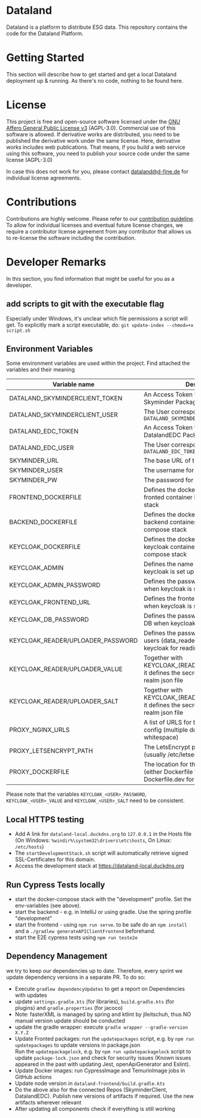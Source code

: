 # Dataland
Dataland is a platform to distribute ESG data. This repository contains the code for the Dataland Platform.

# Getting Started
This section will describe how to get started and get a local Dataland deployment up & running. As there's no code, nothing to be found here.

# License
This project is free and open-source software licensed under the [GNU Affero General Public License v3](LICENSE) (AGPL-3.0). Commercial use of this software is allowed. If derivative works are distributed, you need to be published the derivative work under the same license. Here, derivative works includes web publications. That means, if you build a web service using this software, you need to publish your source code under the same license (AGPL-3.0)

In case this does not work for you, please contact dataland@d-fine.de for individual license agreements.

# Contributions
Contributions are highly welcome. Please refer to our [contribution guideline](contribution/contribution.md).
To allow for individual licenses and eventual future license changes, we require a contributor license agreement from any contributor that allows us to re-license the software including the contribution.

# Developer Remarks
In this section, you find information that might be useful for you as a developer.
## add scripts to git with the executable flag
Especially under Windows, it's unclear which file permissions a script will get. 
To explicitly mark a script executable, do:
`git update-index --chmod=+x script.sh`
## Environment Variables
Some environment variables are used within the project. Find attached the variables and their meaning

| Variable name                     | Description                                                                                                            | example values                       |
|-----------------------------------|------------------------------------------------------------------------------------------------------------------------|--------------------------------------|
| DATALAND_SKYMINDERCLIENT_TOKEN    | An Access Token to access the Github Skyminder Package registry                                                        |                                      |
| DATALAND_SKYMINDERCLIENT_USER     | The User corresponding to `DATALAND_SKYMINDERCLIENT_TOKEN`                                                             |                                      |
| DATALAND_EDC_TOKEN                | An Access Token to access the Github DatalandEDC Package registry                                                      |                                      |
| DATALAND_EDC_USER                 | The User corresponding to `DATALAND_EDC_TOKEN`                                                                         |                                      |
| SKYMINDER_URL                     | The base URL of the Skyminder API                                                                                      |                                      |
| SKYMINDER_USER                    | The username for the Skyminder API                                                                                     |                                      |
| SKYMINDER_PW                      | The password for the Skyminder API                                                                                     |                                      |
| FRONTEND_DOCKERFILE               | Defines the dockerfile to be used for the fronted container in the docker compose stack                                | `./dataland-frontend/DockerfileTest` |
| BACKEND_DOCKERFILE                | Defines the dockerfile to be used for the backend container in the docker compose stack                                | `./dataland-backend/DockerfileTest`  |
| KEYCLOAK_DOCKERFILE               | Defines the dockerfile to be used for the keycloak container in the docker compose stack                               | `./dataland-keycloak/Dockerfile`     |
| KEYCLOAK_ADMIN                    | Defines the name of the admin user when keycloak is set up from scratch                                                |                                      |
| KEYCLOAK_ADMIN_PASSWORD           | Defines the password for the admin user when keycloak is set up from scratch                                           |                                      |
| KEYCLOAK_FRONTEND_URL             | Defines the frontend URL to be used when keycloak is set up from scratch                                               |                                      |
| KEYCLOAK_DB_PASSWORD              | Defines the password for the keycloak DB when keycloak is set up from scratch                                          |                                      |
| KEYCLOAK_READER/UPLOADER_PASSWORD | Defines the password for the technical users (data_reader and data_uploader) in keycloak for reading or uploading data |                                      |
| KEYCLOAK_READER/UPLOADER_VALUE    | Together with KEYCLOAK_(READER\UPLOADER)_SALT it defines the secret for the keycloak realm json file                   |                                      |
| KEYCLOAK_READER/UPLOADER_SALT     | Together with KEYCLOAK_(READER\UPLOADER)_VALUE it defines the secret for the keycloak realm json file                  |                                      |
| PROXY_NGINX_URLS                  | A list of URLS for the NGINX Server config (multiple domains separated by whitespace)                                  | `www.dataland.com dataland.com`      |
| PROXY_LETSENCRYPT_PATH            | The LetsEncrypt path for the domain (usually /etc/letsencrypt/FIRST_DOMAIN/                                            | `/etc/letsencrypt/dataland.com`      |
| PROXY_DOCKERFILE                  | The location for the Proxy Dockerfile (either Dockerfile for production or Dockerfile.dev for local development)       | `Dockerfile` or `Dockerfile.dev`     |


Please note that the variables `KEYCLOAK_<USER>_PASSWORD`, `KEYCLOAK_<USER>_VALUE` and `KEYCLOAK_<USER>_SALT` need to be consistent.

## Local HTTPS testing
* Add A link for `dataland-local.duckdns.org` to `127.0.0.1` in the Hosts file (On Windows: `%windir%\system32\drivers\etc\hosts`, On Linux: `/etc/hosts`)
* The `startDevelopmentStack.sh` script will automatically retrieve signed SSL-Certificates for this domain.
* Access the development stack at https://dataland-local.duckdns.org

## Run Cypress Tests locally
* start the docker-compose stack with the "development" profile. Set the env-variables (see above). 
* start the backend - e.g. in IntelliJ or using gradle. Use the spring profile "development"
* start the frontend - using `npm run serve`. to be safe do an `npm install` and a `./gradlew generateAPIClientFrontend` beforehand.
* start the E2E cypress tests using `npm run teste2e`

## Dependency Management
we try to keep our dependencies up to date. Therefore, every sprint we update dependency versions in a separate PR.
To do so:
* Execute `gradlew dependencyUpdates` to get a report on Dependencies with updates
* update `settings.gradle.kts` (for libraries), `build.gradle.kts` (for plugins) and `gradle.properties` (for jacoco)
* Note: fasterXML is managed by spring and ktlint by jlleitschuh, thus NO manual version update should be conducted
* update the gradle wrapper: execute `gradle wrapper --gradle-version X.Y.Z`
* Update Fronted packages: run the `updatepackages` script, e.g. by  `npm run updatepackages` to update versions in package.json  
  Run the `updatepackagelock`, e.g. by  `npm run updatepackagelock` script to update `package-lock.json` and check for security issues 
  (Known issues appeared in the past with updating Jest, openApiGenerator and Eslint).
* Update Docker images: run CypressImage and TemurinImage jobs in GitHub actions
* Update node version in `dataland-frontend/build.gradle.kts`
* Do the above also for the connected Repos (SkyminderClient, DatalandEDC). Publish new versions of artifacts if required. Use the new artifacts wherever relevant
* After updating all components check if everything is still working